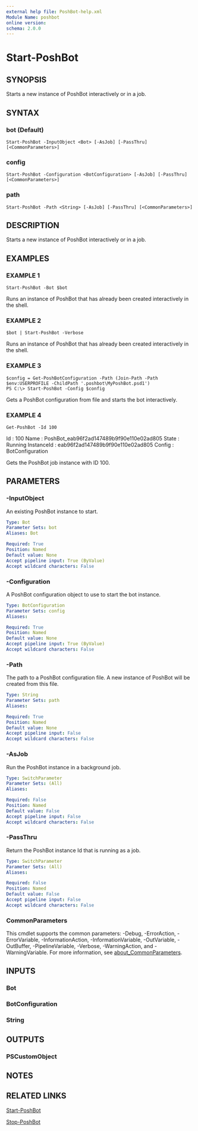 ```yaml
---
external help file: PoshBot-help.xml
Module Name: poshbot
online version:
schema: 2.0.0
---
```


# Start-PoshBot

## SYNOPSIS
Starts a new instance of PoshBot interactively or in a job.

## SYNTAX

### bot (Default)
```
Start-PoshBot -InputObject <Bot> [-AsJob] [-PassThru] [<CommonParameters>]
```

### config
```
Start-PoshBot -Configuration <BotConfiguration> [-AsJob] [-PassThru] [<CommonParameters>]
```

### path
```
Start-PoshBot -Path <String> [-AsJob] [-PassThru] [<CommonParameters>]
```

## DESCRIPTION
Starts a new instance of PoshBot interactively or in a job.

## EXAMPLES

### EXAMPLE 1
```
Start-PoshBot -Bot $bot
```

Runs an instance of PoshBot that has already been created interactively in the shell.

### EXAMPLE 2
```
$bot | Start-PoshBot -Verbose
```

Runs an instance of PoshBot that has already been created interactively in the shell.

### EXAMPLE 3
```
$config = Get-PoshBotConfiguration -Path (Join-Path -Path $env:USERPROFILE -ChildPath '.poshbot\MyPoshBot.psd1')
PS C:\> Start-PoshBot -Config $config
```

Gets a PoshBot configuration from file and starts the bot interactively.

### EXAMPLE 4
```
Get-PoshBot -Id 100
```

Id         : 100
Name       : PoshBot_eab96f2ad147489b9f90e110e02ad805
State      : Running
InstanceId : eab96f2ad147489b9f90e110e02ad805
Config     : BotConfiguration

Gets the PoshBot job instance with ID 100.

## PARAMETERS

### -InputObject
An existing PoshBot instance to start.

```yaml
Type: Bot
Parameter Sets: bot
Aliases: Bot

Required: True
Position: Named
Default value: None
Accept pipeline input: True (ByValue)
Accept wildcard characters: False
```

### -Configuration
A PoshBot configuration object to use to start the bot instance.

```yaml
Type: BotConfiguration
Parameter Sets: config
Aliases:

Required: True
Position: Named
Default value: None
Accept pipeline input: True (ByValue)
Accept wildcard characters: False
```

### -Path
The path to a PoshBot configuration file.
A new instance of PoshBot will be created from this file.

```yaml
Type: String
Parameter Sets: path
Aliases:

Required: True
Position: Named
Default value: None
Accept pipeline input: False
Accept wildcard characters: False
```

### -AsJob
Run the PoshBot instance in a background job.

```yaml
Type: SwitchParameter
Parameter Sets: (All)
Aliases:

Required: False
Position: Named
Default value: False
Accept pipeline input: False
Accept wildcard characters: False
```

### -PassThru
Return the PoshBot instance Id that is running as a job.

```yaml
Type: SwitchParameter
Parameter Sets: (All)
Aliases:

Required: False
Position: Named
Default value: False
Accept pipeline input: False
Accept wildcard characters: False
```

### CommonParameters
This cmdlet supports the common parameters: -Debug, -ErrorAction, -ErrorVariable, -InformationAction, -InformationVariable, -OutVariable, -OutBuffer, -PipelineVariable, -Verbose, -WarningAction, and -WarningVariable. For more information, see [about_CommonParameters](http://go.microsoft.com/fwlink/?LinkID=113216).

## INPUTS

### Bot
### BotConfiguration
### String
## OUTPUTS

### PSCustomObject
## NOTES

## RELATED LINKS

[Start-PoshBot]()

[Stop-PoshBot]()


